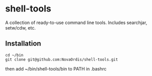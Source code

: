 # shell-tools

A collection of ready-to-use command line tools. Includes searchjar, setw/cdw, etc.

## Installation


    cd ~/bin
    git clone git@github.com:NovaOrdis/shell-tools.git


then add ~/bin/shell-tools/bin to PATH in .bashrc




